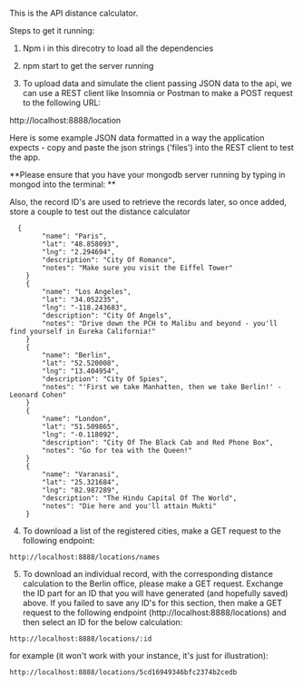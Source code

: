 This is the API distance calculator.

Steps to get it running:

1. Npm i in this direcotry to load all the dependencies

2. npm start to get the server running

3. To upload data and simulate the client passing JSON data to the api, we can use a REST client like Insomnia or Postman to make a POST request to the following URL:

  http://localhost:8888/location

Here is some example JSON data formatted in a way the application expects - copy and paste the json strings ('files') into the REST client to test the app.

**Please ensure that you have your mongodb server running by typing in mongod into the terminal: **

Also, the record ID's are used to retrieve the records later, so once added, store a couple to test out the distance calculator

```
  {
		"name": "Paris",
		"lat": "48.858093",
		"lng": "2.294694",
		"description": "City Of Romance",
		"notes": "Make sure you visit the Eiffel Tower"
	}
	{
		"name": "Los Angeles",
		"lat": "34.052235",
		"lng": "-118.243683",
		"description": "City Of Angels",
		"notes": "Drive down the PCH to Malibu and beyond - you'll find yourself in Eureka California!"
	}
	{
		"name": "Berlin",
		"lat": "52.520008",
		"lng": "13.404954",
		"description": "City Of Spies",
		"notes": "'First we take Manhatten, then we take Berlin!' - Leonard Cohen"
	}
	{
		"name": "London",
		"lat": "51.509865",
		"lng": "-0.118092",
		"description": "City Of The Black Cab and Red Phone Box",
		"notes": "Go for tea with the Queen!"
	}
	{
		"name": "Varanasi",
		"lat": "25.321684",
		"lng": "82.987289",
		"description": "The Hindu Capital Of The World",
		"notes": "Die here and you'll attain Mukti"
	}
```

  4. To download a list of the registered cities, make a GET request to the following endpoint:

    http://localhost:8888/locations/names

  5. To download an individual record, with the corresponding distance calculation to the Berlin office, please make a GET request. Exchange the ID part for an ID that you will have generated (and hopefully saved) above. If you failed to save any ID's for this section, then make a GET request to the following endpoint (http://localhost:8888/locations) and then select an ID for the below calculation:

    http://localhost:8888/locations/:id

  for example (it won't work with your instance, it's just for illustration):

    http://localhost:8888/locations/5cd16949346bfc2374b2cedb
